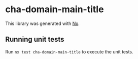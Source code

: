 # cha-domain-main-title

This library was generated with [Nx](https://nx.dev).

## Running unit tests

Run `nx test cha-domain-main-title` to execute the unit tests.
